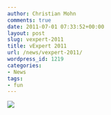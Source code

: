 ```yaml
---
author: Christian Mohn
comments: true
date: 2011-07-01 07:33:52+00:00
layout: post
slug: vexpert-2011
title: vExpert 2011
url: /news/vexpert-2011/
wordpress_id: 1219
categories:
- News
tags:
- fun
---
```


[![](/img/I-dont-get-awards-every-year....-But-when-I-do-I-get-the-best-one-vExpert.jpg)](/img/I-dont-get-awards-every-year....-But-when-I-do-I-get-the-best-one-vExpert.jpg)
